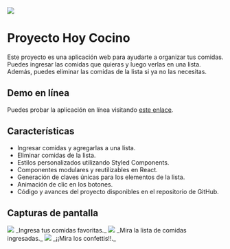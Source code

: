 <img src="https://media.licdn.com/dms/image/D4D16AQHOHQ6Q0LtjrA/profile-displaybackgroundimage-shrink_350_1400/0/1681584517093?e=1687996800&v=beta&t=zI2FhAcXiYGScnxx_dsKE-xX11NhJ08AS8dHOLEHhU0"/>


# Proyecto Hoy Cocino

Este proyecto es una aplicación web para ayudarte a organizar tus comidas. Puedes ingresar las comidas que quieras y luego verlas en una lista. Además, puedes eliminar las comidas de la lista si ya no las necesitas.

## Demo en línea

Puedes probar la aplicación en línea visitando [este enlace](https://hoy-cocino.netlify.app/).

## Características

- Ingresar comidas y agregarlas a una lista.
- Eliminar comidas de la lista.
- Estilos personalizados utilizando Styled Components.
- Componentes modulares y reutilizables en React.
- Generación de claves únicas para los elementos de la lista.
- Animación de clic en los botones.
- Código y avances del proyecto disponibles en el repositorio de GitHub.

## Capturas de pantalla

<img src="https://i.ibb.co/fCF1cHH/Captura-desde-2023-06-03-21-22-11.png"/>
_Ingresa tus comidas favoritas._

<img src="https://i.ibb.co/NNwrDGB/Captura-desde-2023-06-03-21-22-21.png"/>
_Mira la lista de comidas ingresadas._

<img src="https://i.ibb.co/5rJKJcs/Captura-desde-2023-06-03-21-22-27.png"/>
_¡¡Mira los confettis!!._
